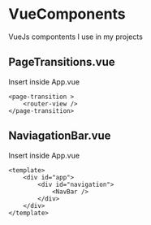 # VueComponents
VueJs compontents I use in my projects

## PageTransitions.vue

Insert inside App.vue

```
<page-transition >
	<router-view />
</page-transition>
```

## NaviagationBar.vue
Insert inside App.vue

```
<template>
	<div id="app">
		<div id="navigation">
			<NavBar />
		</div>
	</div>
</template>
```